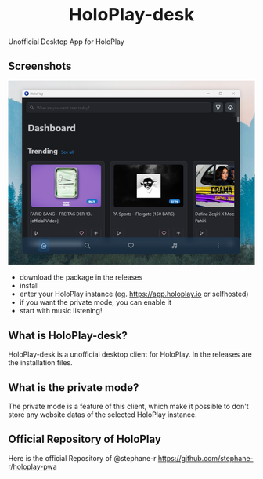 
<h1 style="text-align: center; font-size: 36px;">HoloPlay-desk</h1>
Unofficial Desktop App for HoloPlay


## Screenshots

<p align="center"><img src="./img/window_screenshot.png"  width="750" /></p>


- download the package in the releases
- install
- enter your HoloPlay instance (eg. https://app.holoplay.io or selfhosted)
- if you want the private mode, you can enable it
- start with music listening!
   

## What is HoloPlay-desk?
HoloPlay-desk is a unofficial desktop client for HoloPlay. In the releases are the installation files. 

## What is the private mode?
The private mode is a feature of this client, which make it possible to don't store any website datas of the selected HoloPlay instance.

## Official Repository of HoloPlay
Here is the official Repository of @stephane-r https://github.com/stephane-r/holoplay-pwa
